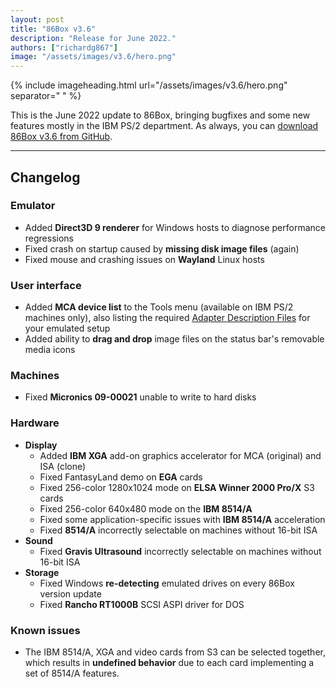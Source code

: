 ```yaml
---
layout: post
title: "86Box v3.6"
description: "Release for June 2022."
authors: ["richardg867"]
image: "/assets/images/v3.6/hero.png"
---
```


{% include imageheading.html url="/assets/images/v3.6/hero.png" separator=" " %}

This is the June 2022 update to 86Box, bringing bugfixes and some new features mostly in the IBM PS/2 department. As always, you can [download 86Box v3.6 from GitHub](https://github.com/86Box/86Box/releases/tag/v3.6).

---

## Changelog

### Emulator

* Added **Direct3D 9 renderer** for Windows hosts to diagnose performance regressions
* Fixed crash on startup caused by **missing disk image files** (again)
* Fixed mouse and crashing issues on **Wayland** Linux hosts

### User interface

* Added **MCA device list** to the Tools menu (available on IBM PS/2 machines only), also listing the required [Adapter Description Files](https://ardent-tool.com/adapters/ADF.html) for your emulated setup
* Added ability to **drag and drop** image files on the status bar's removable media icons

### Machines

* Fixed **Micronics 09-00021** unable to write to hard disks

### Hardware

* **Display**
  * Added **IBM XGA** add-on graphics accelerator for MCA (original) and ISA (clone)
  * Fixed FantasyLand demo on **EGA** cards
  * Fixed 256-color 1280x1024 mode on **ELSA Winner 2000 Pro/X** S3 cards
  * Fixed 256-color 640x480 mode on the **IBM 8514/A**
  * Fixed some application-specific issues with **IBM 8514/A** acceleration
  * Fixed **8514/A** incorrectly selectable on machines without 16-bit ISA
* **Sound**
  * Fixed **Gravis Ultrasound** incorrectly selectable on machines without 16-bit ISA
* **Storage**
  * Fixed Windows **re-detecting** emulated drives on every 86Box version update
  * Fixed **Rancho RT1000B** SCSI ASPI driver for DOS

### Known issues

* The IBM 8514/A, XGA and video cards from S3 can be selected together, which results in **undefined behavior** due to each card implementing a set of 8514/A features.
